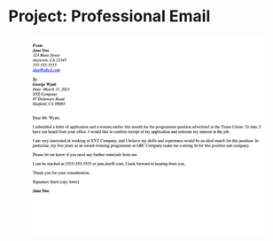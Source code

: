 # Project: Professional Email

<figure><img src="../.gitbook/assets/image (71).png" alt=""><figcaption></figcaption></figure>
